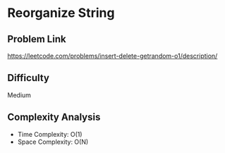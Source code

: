 # Reorganize String

## Problem Link

https://leetcode.com/problems/insert-delete-getrandom-o1/description/



## Difficulty

Medium

## Complexity Analysis

* Time Complexity: O(1)
* Space Complexity: O(N)
